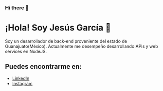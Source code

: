 ### Hi there 👋

<!--
**jesusGZ/jesusGZ** is a ✨ _special_ ✨ repository because its `README.md` (this file) appears on your GitHub profile.

Here are some ideas to get you started:

- 🔭 I’m currently working on ...
- 🌱 I’m currently learning ...
- 👯 I’m looking to collaborate on ...
- 🤔 I’m looking for help with ...
- 💬 Ask me about ...
- 📫 How to reach me: ...
- 😄 Pronouns: ...
- ⚡ Fun fact: ...
-->

# ¡Hola! Soy Jesús García 👋

Soy un desarrollador de back-end proveniente del estado de Guanajuato(México). Actualmente me desempeño desarrollando APIs y web services en NodeJS.

## Puedes encontrarme en:

- [LinkedIn](https://www.linkedin.com/in/jesús-antonio-garcía-zurita-85b3941a9)
- [Instagram](https://www.instagram.com/jesus.gr.zr/)
